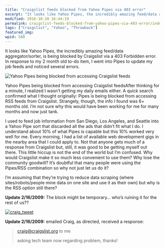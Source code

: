 ```yaml
---
title: "Craigslist feeds blocked from Yahoo Pipes via 403 error"
excerpt: "It looks like Yahoo Pipes, the incredibly amazing feed/data aggregator/sorter, is being blocked by Craigslist via a 403 Forbidden error."
modified: 2016-10-20 16:44:19
permalink: craigslist-feeds-blocked-from-yahoo-pipes-via-403-error/index.html
tags: ["Craigslist", "Yahoo", "Throwback"]
featured_img:
wpid: 580
---
```



It looks like Yahoo Pipes, the incredibly amazing feed/data aggregator/sorter, is being blocked by Craigslist via a 403 Forbidden error. In response to my 2 month old to-do item, I went into Pipes to update my job feeds and noticed several errors.

![Yahoo Pipes being blocked from accessing Craigslist feeds](/_images/2009/02/pipes_blocked.jpg "pipes_blocked")

Yahoo Pipes being blocked from accessing Craigslist feedsAfter thinking for a minute, I realized I wasn’t getting my daily emails either. A quick search confirmed what I thought originally: Pipes is being blocked from accessing RSS feeds from Craigslist. Strangely, though, the info I found was 6+ months old. I’m not sure why this would have been working for me for many months and now just tank.

I used to feed job information from San Diego, Los Angeles, and Seattle into a Yahoo Pipe sort that discarded all the ads that didn’t fit what I do. I understand about 10% of what Pipes is capable but this 10% worked very well for me. Every morning, I had a list of available web development gigs in the nearby area that I could apply to. Not that anyone gets much of a response from Craigslist but, still, it was good to be getting myself out there. This little hiccup is not the end of the world but I’m confused. Why would Craigslist make it so much less convenient to use them? Why lose the community goodwill? It’s doubtful that many people were using the Pipes/RSS combination so why not just let us do it?

I’m assuming that they’re trying to reduce data scraping (where sites/robots/people mine data on one site and use it as their own) but why is the RSS option still there?

**Update 2/16/2009:** The block might be temporary… who’s ruining it for the rest of us??

[![craig_tweet](/_images/2009/02/craig_tweet.jpg "craig_tweet")](http://twitter.com/craignewmark/status/1215808123)

**Update 2/16/2009:** emailed Craig, as directed, received a response:

> craig@craigslist.org to me
>
> asking tech team now regarding problem, thanks!
